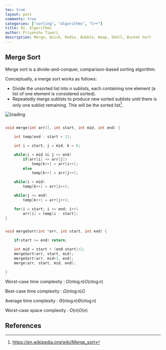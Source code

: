 ```yaml
---
toc: true
layout: post
comments: true
categories: ["sorting", "algorithms", "C++"]
title: 01. Algorithms
author: Priyanshu Tiwari
description: Merge, Quick, Radix, Bubble, Heap, Shell, Bucket Sort
---
```


## Merge Sort

Merge sort is a divide-and-conquer, comparison-based sorting algorithm.

Conceptually, a merge sort works as follows:

- Divide the unsorted list into n sublists, each containing one element (a list of one element is considered sorted).
- Repeatedly merge sublists to produce new sorted sublists until there is only one sublist remaining. This will be the sorted list[^1].

![loading](https://upload.wikimedia.org/wikipedia/commons/c/cc/Merge-sort-example-300px.gif)

```cpp

void merge(int arr[], int start, int mid, int end) {

	int temp[end - start + 1];

	int i = start, j = mid, k = 0;

	while(i < mid && j <= end) 
		if(arr[i] <= arr[j])
			temp[k++] = arr[i++];
		else
			temp[k++] = arr[j++];

	while(i < mid) 
		temp[k++] = arr[i++];

	while(j <= end) 
		temp[k++] = arr[j++];

	for(i = start; i <= end; i++)
		arr[i] = temp[i - start];
}


void mergeSort(int *arr, int start, int end) {

	if(start >= end) return; 

    int mid = start + (end-start)/2;
    mergeSort(arr, start, mid);
    mergeSort(arr, mid+1, end);
    merge(arr, start, mid, end);

}
```

Worst-case time complexity : ${\displaystyle O(n\log n)}O(n\log n)$

Best-case time complexity : ${\displaystyle \Omega (n\log n)}\Omega$

Average time complexity : ${\displaystyle \Theta (n\log n)}\Theta (n\log n)$

Worst-case space complexity : ${\displaystyle O(n)}O(n)$ 

## References

[^1]: https://en.wikipedia.org/wiki/Merge_sort